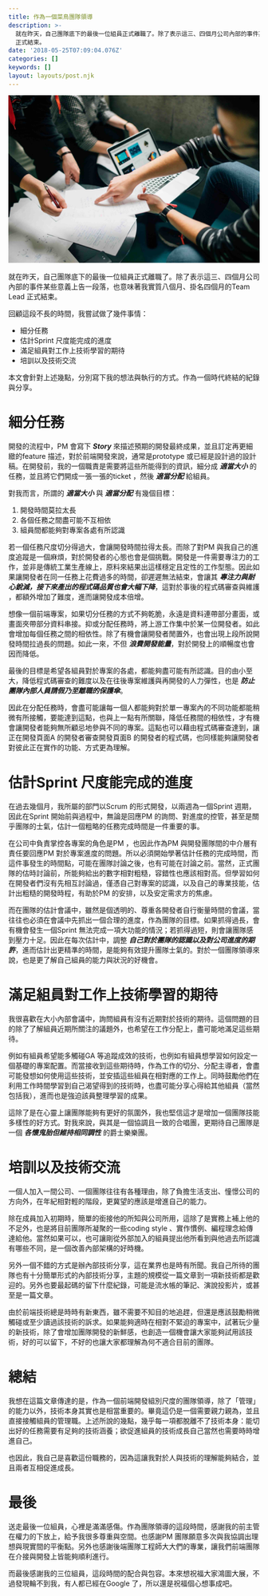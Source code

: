 ```yaml
---
title: 作為一個菜鳥團隊領導
description: >-
  就在昨天，自己團隊底下的最後一位組員正式離職了。除了表示這三、四個月公司內部的事件某些意義上告一段落，也意味著我實質八個月、掛名四個月的Team Lead
  正式結束。
date: '2018-05-25T07:09:04.076Z'
categories: []
keywords: []
layout: layouts/post.njk
---
```


![Photo by [Štefan Štefančík](https://unsplash.com/photos/UCZF1sXcejo?utm_source=unsplash&utm_medium=referral&utm_content=creditCopyText) on [Unsplash](https://unsplash.com/search/photos/leader?utm_source=unsplash&utm_medium=referral&utm_content=creditCopyText)](leader.jpeg)

就在昨天，自己團隊底下的最後一位組員正式離職了。除了表示這三、四個月公司內部的事件某些意義上告一段落，也意味著我實質八個月、掛名四個月的Team Lead 正式結束。

回顧這段不長的時間，我嘗試做了幾件事情：

*   細分任務
*   估計Sprint 尺度能完成的進度
*   滿足組員對工作上技術學習的期待
*   培訓以及技術交流

本文會針對上述幾點，分別寫下我的想法與執行的方式。作為一個時代終結的紀錄與分享。

# 細分任務

開發的流程中，PM 會寫下 **_Story_** 來描述預期的開發最終成果，並且訂定再更細緻的feature 描述，對於前端開發來說，通常是prototype 或已經是設計過的設計稿。在開發前，我的一個職責是需要將這些所能得到的資訊，細分成 **_適當大小_** 的任務，並且將它們開成一張一張的ticket ，然後 **_適當分配_** 給組員。

對我而言，所謂的 **_適當大小_** 與 **_適當分配_** 有幾個目標：

1.  開發時間莫拉太長
2.  各個任務之間盡可能不互相依
3.  組員間都能夠對專案各處有所認識

若一個任務尺度切分得過大，會讓開發時間拉得太長。而除了對PM 與我自己的進度追蹤是一個麻煩，對於開發者的心態也會是個挑戰。開發是一件需要專注力的工作，並非是傳統工業生產線上，原料來結果出這樣穩定且定性的工作型態。因此如果讓開發者在同一任務上花費過多的時間，卻遲遲無法結束，會讓其 **_專注力與耐心銳減，接下來產出的程式碼品質也會大幅下降_**，這對於事後的程式碼審查與維護 ，都額外增加了難度，進而讓開發成本倍增。

想像一個前端專案，如果切分任務的方式不夠乾脆，永遠是資料連帶部分畫面，或畫面夾帶部分資料串接。抑或分配任務時，將上游工作集中於某一位開發者。如此會增加每個任務之間的相依性。除了有機會讓開發者閒置外，也會出現上段所說開發時間拉過長的問題。如此一來，不但 **_浪費開發能量_**，對於開發上的順暢度也會因而降低。

最後的目標是希望各組員對於專案的各處，都能夠盡可能有所認識。目的由小至大，降低程式碼審查的難度以及在往後專案維護與再開發的人力彈性，也是 **_防止團隊內部人員請假乃至離職的保護傘_**。

因此在分配任務時，會盡可能讓每一個人都能夠對於單一專案內的不同功能都能稍微有所接觸，要能達到這點，也與上一點有所關聯，降低任務間的相依性，才有機會讓開發者能夠無所顧忌地參與不同的專案。這點也可以藉由程式碼審查達到，讓正在開發頁面A 的開發者審查開發頁面B 的開發者的程式碼，也同樣能夠讓開發者對彼此正在實作的功能、方式更為理解。

# 估計Sprint 尺度能完成的進度

在過去幾個月，我所屬的部門以Scrum 的形式開發，以兩週為一個Sprint 週期，因此在Sprint 開始前與過程中，無論是回應PM 的詢問、對進度的控管，甚至是關乎團隊的士氣，估計一個粗略的任務完成時間是一件重要的事。

在公司中負責掌控各專案的角色是PM ，也因此作為PM 與開發團隊間的中介層有責任要回應PM 對於專案進度的問題。所以必須開始學著估計任務的完成時間，而這件事發生的時間點，可能在團隊討論之後，也有可能在討論之前。當然，正式團隊的估時討論前，所能夠給出的數字相對粗糙，容錯性也應該相對高。但學習如何在開發者們沒有先相互討論過，僅憑自己對專案的認識，以及自己的專業技能，估計出粗糙的開發時程，有助於PM 的安排，以及安定需求方的焦慮。

而在團隊的估計會議中，雖然是個透明的、尊重各開發者自行衡量時間的會議，當往往也必須在會議中先抓出一個合理的進度，作為團隊的目標。如果抓得過長，會有機會發生一個Sprint 無法完成一項大功能的情況；若抓得過短，則會讓團隊感到壓力十足。因此在每次估計中，調整 **_自己對於團隊的認識以及對公司進度的期許_**，進而估計出更精準的時間，是能夠有效提升團隊士氣的。對於一個團隊領導來說，也是更了解自己組員的能力與狀況的好機會。

# 滿足組員對工作上技術學習的期待

我很喜歡在大小內部會議中，詢問組員有沒有近期對於技術的期待。這個問題的目的除了了解組員近期所關注的議題外，也希望在工作分配上，盡可能地滿足這些期待。

例如有組員希望能多觸碰GA 等追蹤成效的技術，也例如有組員想學習如何設定一個基礎的專案配置。而當接收到這些期待時，作為工作的切分、分配主導者，會盡可能發想如何使用這些技術，並安插這些組員在相對應的工作上。同時鼓勵他們在利用工作時間學習到自己渴望得到的技術時，也盡可能分享心得給其他組員（當然包括我），進而也是強迫該員整理學習的成果。

這除了是在心靈上讓團隊能夠有更好的氛圍外，我也堅信這才是增加一個團隊技能多樣性的好方式。對我來說，與其是一個協調且一致的合唱團，更期待自己團隊是一個 **_各懷鬼胎但維持相同調性_** 的爵士樂樂團。

# 培訓以及技術交流

一個人加入一間公司、一個團隊往往有各種理由，除了負擔生活支出、憧憬公司的方向外，在年紀相對輕的階段，更冀望的應該是增進自己的能力。

除在成員加入初期時，簡單的銜接他的所知與公司所用，這除了是實務上補上他的不足外，也是將目前團隊所凝聚的一些coding style 、實作慣例、編程理念給傳達給他。當然如果可以，也可讓剛從外部加入的組員提出他所看到與他過去所認識有哪些不同，是一個改善內部架構的好時機。

另外一個不錯的方式是辦內部技術分享，這在業界也是時有所聞。我自己所待的團隊也有十分簡單形式的內部技術分享，主題的規模從一篇文章到一項新技術都是歡迎的。另外也要最起碼的留下什麼紀錄，可能是流水帳的筆記、演說投影片，或甚至是一篇文章。

由於前端技術總是時時有新東西，雖不需要不知目的地追趕，但還是應該鼓勵稍微觸碰或至少讀過該技術的訴求。如果能夠適時在相對不緊迫的專案中，試著玩少量的新技術，除了會增加團隊開發的新鮮感，也創造一個機會讓大家能夠試用該技術，好的可以留下，不好的也讓大家都理解為何不適合目前的團隊。

# 總結

我想在這篇文章傳達的是，作為一個前端開發組別尺度的團隊領導，除了「管理」的能力以外，技術本身其實也是相當重要的。畢竟這仍是一個需要親力親為，並且直接接觸組員的管理職。上述所說的幾點，幾乎每一項都脫離不了技術本身：能切出好的任務需要有足夠的技術涵養；欲促進組員的技術成長自己當然也需要時時增進自己。

也因此，我自己是喜歡這份職務的，因為這讓我對於人與技術的理解能夠結合，並且兩者互相促進成長。

# 最後

送走最後一位組員，心裡是滿滿感傷。作為團隊領導的這段時間，感謝我的前主管在權力的下放上，給予我很多尊重與空間。也感謝PM 團隊願意多次與我協調出理想與現實間的平衡點。另外也感謝後端團隊工程師大大們的專業，讓我們前端團隊在介接與開發上皆能夠順利進行。

而最後感謝我的三位組員，這段時間的配合與包容。本來想祝福大家鴻圖大展，不過發現輪不到我，有人都已經在Google 了，所以還是祝福個心想事成吧。
